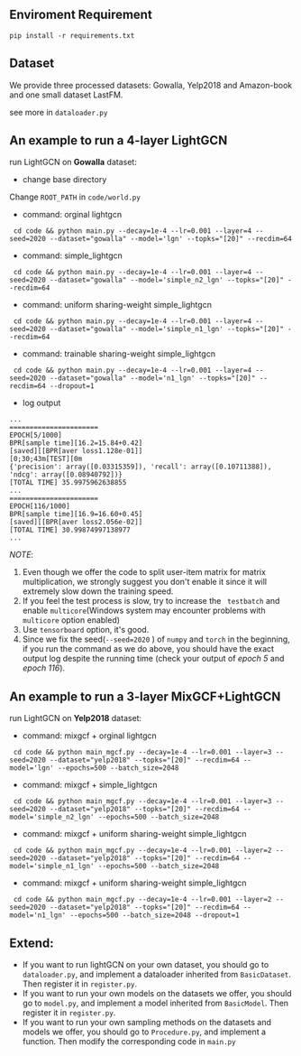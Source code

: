 
## Enviroment Requirement

`pip install -r requirements.txt`



## Dataset

We provide three processed datasets: Gowalla, Yelp2018 and Amazon-book and one small dataset LastFM.

see more in `dataloader.py`

## An example to run a 4-layer LightGCN

run LightGCN on **Gowalla** dataset:

* change base directory

Change `ROOT_PATH` in `code/world.py`

* command: orginal lightgcn

` cd code && python main.py --decay=1e-4 --lr=0.001 --layer=4 --seed=2020 --dataset="gowalla" --model='lgn' --topks="[20]" --recdim=64`
* command: simple_lightgcn

` cd code && python main.py --decay=1e-4 --lr=0.001 --layer=4 --seed=2020 --dataset="gowalla" --model='simple_n2_lgn' --topks="[20]" --recdim=64`
* command: uniform sharing-weight simple_lightgcn

` cd code && python main.py --decay=1e-4 --lr=0.001 --layer=4 --seed=2020 --dataset="gowalla" --model='simple_n1_lgn' --topks="[20]" --recdim=64`
* command: trainable sharing-weight simple_lightgcn

` cd code && python main.py --decay=1e-4 --lr=0.001 --layer=4 --seed=2020 --dataset="gowalla" --model='n1_lgn' --topks="[20]" --recdim=64 --dropout=1`

* log output

```shell
...
======================
EPOCH[5/1000]
BPR[sample time][16.2=15.84+0.42]
[saved][[BPR[aver loss1.128e-01]]
[0;30;43m[TEST][0m
{'precision': array([0.03315359]), 'recall': array([0.10711388]), 'ndcg': array([0.08940792])}
[TOTAL TIME] 35.9975962638855
...
======================
EPOCH[116/1000]
BPR[sample time][16.9=16.60+0.45]
[saved][[BPR[aver loss2.056e-02]]
[TOTAL TIME] 30.99874997138977
...
```

*NOTE*:

1. Even though we offer the code to split user-item matrix for matrix multiplication, we strongly suggest you don't enable it since it will extremely slow down the training speed.
2. If you feel the test process is slow, try to increase the ` testbatch` and enable `multicore`(Windows system may encounter problems with `multicore` option enabled)
3. Use `tensorboard` option, it's good.
4. Since we fix the seed(`--seed=2020` ) of `numpy` and `torch` in the beginning, if you run the command as we do above, you should have the exact output log despite the running time (check your output of *epoch 5* and *epoch 116*).

## An example to run a 3-layer MixGCF+LightGCN

run LightGCN on **Yelp2018** dataset:

* command: mixgcf + orginal lightgcn

` cd code && python main_mgcf.py --decay=1e-4 --lr=0.001 --layer=3 --seed=2020 --dataset="yelp2018" --topks="[20]" --recdim=64 --model='lgn' --epochs=500 --batch_size=2048`
* command: mixgcf + simple_lightgcn

` cd code && python main_mgcf.py --decay=1e-4 --lr=0.001 --layer=3 --seed=2020 --dataset="yelp2018" --topks="[20]" --recdim=64 --model='simple_n2_lgn' --epochs=500 --batch_size=2048`
* command: mixgcf + uniform sharing-weight simple_lightgcn

` cd code && python main_mgcf.py --decay=1e-4 --lr=0.001 --layer=2 --seed=2020 --dataset="yelp2018" --topks="[20]" --recdim=64 --model='simple_n1_lgn' --epochs=500 --batch_size=2048`
* command: mixgcf + uniform sharing-weight simple_lightgcn

` cd code && python main_mgcf.py --decay=1e-4 --lr=0.001 --layer=2 --seed=2020 --dataset="yelp2018" --topks="[20]" --recdim=64 --model='n1_lgn' --epochs=500 --batch_size=2048 --dropout=1`


## Extend:
* If you want to run lightGCN on your own dataset, you should go to `dataloader.py`, and implement a dataloader inherited from `BasicDataset`.  Then register it in `register.py`.
* If you want to run your own models on the datasets we offer, you should go to `model.py`, and implement a model inherited from `BasicModel`.  Then register it in `register.py`.
* If you want to run your own sampling methods on the datasets and models we offer, you should go to `Procedure.py`, and implement a function. Then modify the corresponding code in `main.py`

